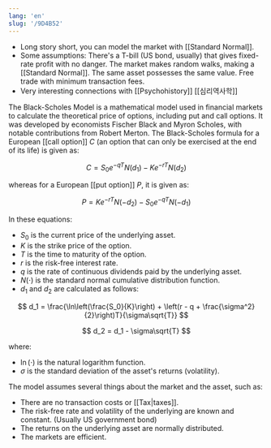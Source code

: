 ```yaml
---
lang: 'en'
slug: '/9D4B52'
---
```


- Long story short, you can model the market with [[Standard Normal]].
- Some assumptions: There's a T-bill (US bond, usually) that gives fixed-rate profit with no danger. The market makes random walks, making a [[Standard Normal]]. The same asset possesses the same value. Free trade with minimum transaction fees.
- Very interesting connections with [[Psychohistory]] [[심리역사학]]

The Black-Scholes Model is a mathematical model used in financial markets to calculate the theoretical price of options, including put and call options. It was developed by economists Fischer Black and Myron Scholes, with notable contributions from Robert Merton. The Black-Scholes formula for a European [[call option]] $C$ (an option that can only be exercised at the end of its life) is given as:

$$
C = S_0 e^{-qT}N(d_1) - K e^{-rT}N(d_2)
$$

whereas for a European [[put option]] $P$, it is given as:

$$
P = K e^{-rT}N(-d_2) - S_0 e^{-qT}N(-d_1)
$$

In these equations:

- $S_0$ is the current price of the underlying asset.
- $K$ is the strike price of the option.
- $T$ is the time to maturity of the option.
- $r$ is the risk-free interest rate.
- $q$ is the rate of continuous dividends paid by the underlying asset.
- $N(\cdot)$ is the standard normal cumulative distribution function.
- $d_1$ and $d_2$ are calculated as follows:

$$
d_1 = \frac{\ln\left(\frac{S_0}{K}\right) + \left(r - q + \frac{\sigma^2}{2}\right)T}{\sigma\sqrt{T}}
$$

$$
d_2 = d_1 - \sigma\sqrt{T}
$$

where:

- $\ln(\cdot)$ is the natural logarithm function.
- $\sigma$ is the standard deviation of the asset's returns (volatility).

The model assumes several things about the market and the asset, such as:

- There are no transaction costs or [[Tax|taxes]].
- The risk-free rate and volatility of the underlying are known and constant. (Usually US government bond)
- The returns on the underlying asset are normally distributed.
- The markets are efficient.
